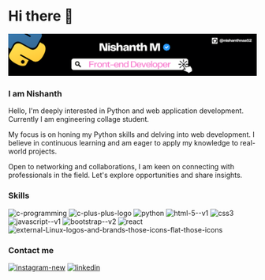 # Hi there 👋
![Profile-banner](./Nishanth.png)

### I am Nishanth

Hello, I'm deeply interested in Python and web application development. Currently I am engineering collage student.

My focus is on honing my Python skills and delving into web development. I believe in continuous learning and am eager to apply my knowledge to real-world projects.

Open to networking and collaborations, I am keen on connecting with professionals in the field. Let's explore opportunities and share insights.

### Skills

<img width="48" height="48" src="https://img.icons8.com/color/48/c-programming.png" alt="c-programming"/> <img width="48" height="48" src="https://img.icons8.com/color/48/c-plus-plus-logo.png" alt="c-plus-plus-logo"/> <img width="48" height="48" src="https://img.icons8.com/fluency/48/python.png" alt="python"/> <img width="48" height="48" src="https://img.icons8.com/color/48/html-5--v1.png" alt="html-5--v1"/>
<img width="48" height="48" src="https://img.icons8.com/color/48/css3.png" alt="css3"/> <img width="48" height="48" src="https://img.icons8.com/color/48/javascript--v1.png" alt="javascript--v1"/> <img width="48" height="48" src="https://img.icons8.com/color/48/bootstrap--v2.png" alt="bootstrap--v2"/> <img width="48" height="48" src="https://img.icons8.com/officel/100/react.png" alt="react"/> <img width="48" height="48" src="https://img.icons8.com/external-those-icons-flat-those-icons/48/external-Linux-logos-and-brands-those-icons-flat-those-icons.png" alt="external-Linux-logos-and-brands-those-icons-flat-those-icons"/>



### Contact me

[<img width="64" height="64" src="https://img.icons8.com/cute-clipart/64/instagram-new.png" alt="instagram-new" target='_blank'/>](https://www.instagram.com/nishanth_naa_52/)    [<img width="60" height="60" src="https://img.icons8.com/fluency/48/linkedin.png" alt="linkedin"/>](https://www.linkedin.com/in/nishanthnaa52/)